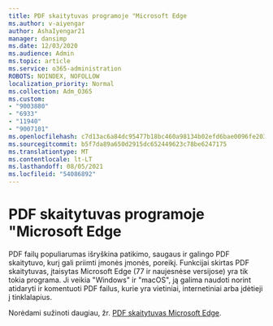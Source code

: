 ```yaml
---
title: PDF skaitytuvas programoje "Microsoft Edge
ms.author: v-aiyengar
author: AshaIyengar21
manager: dansimp
ms.date: 12/03/2020
ms.audience: Admin
ms.topic: article
ms.service: o365-administration
ROBOTS: NOINDEX, NOFOLLOW
localization_priority: Normal
ms.collection: Adm_O365
ms.custom:
- "9003880"
- "6933"
- "11940"
- "9007101"
ms.openlocfilehash: c7d13ac6a84dc95477b18bc460a98134b02efd6bae0096fe2038da13b5e3a07d
ms.sourcegitcommit: b5f7da89a650d2915dc652449623c78be6247175
ms.translationtype: MT
ms.contentlocale: lt-LT
ms.lasthandoff: 08/05/2021
ms.locfileid: "54086892"
---
```

# <a name="pdf-reader-in-microsoft-edge"></a>PDF skaitytuvas programoje "Microsoft Edge

PDF failų populiarumas išryškina patikimo, saugaus ir galingo PDF skaitytuvo, kurį gali priimti įmonės įmonės, poreikį. Funkcijai skirtas PDF skaitytuvas, įtaisytas Microsoft Edge (77 ir naujesnėse versijose) yra tik tokia programa. Ji veikia "Windows" ir "macOS", ją galima naudoti norint atidaryti ir komentuoti PDF failus, kurie yra vietiniai, internetiniai arba įdėtieji į tinklalapius.

Norėdami sužinoti daugiau, žr. [PDF skaitytuvas Microsoft Edge](https://go.microsoft.com/fwlink/?linkid=2140005).
